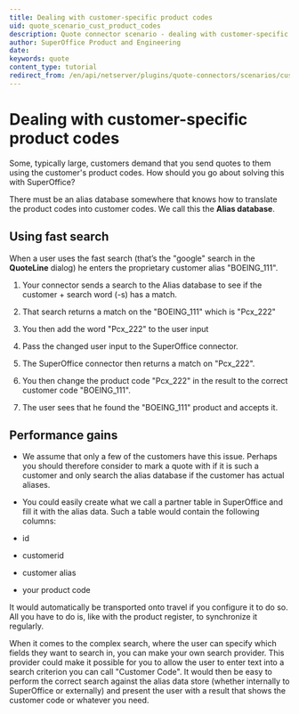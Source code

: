 ```yaml
---
title: Dealing with customer-specific product codes
uid: quote_scenario_cust_product_codes
description: Quote connector scenario - dealing with customer-specific product codes
author: SuperOffice Product and Engineering
date:
keywords: quote
content_type: tutorial
redirect_from: /en/api/netserver/plugins/quote-connectors/scenarios/customer-specific-product-codes
---
```


# Dealing with customer-specific product codes

Some, typically large, customers demand that you send quotes to them using the customer's product codes. How should you go about solving this with SuperOffice?

There must be an alias database somewhere that knows how to translate the product codes into customer codes. We call this the **Alias database**.

## Using fast search

When a user uses the fast search (that’s the "google" search in the **QuoteLine** dialog) he enters the proprietary customer alias "BOEING_111".

1. Your connector sends a search to the Alias database to see if the customer + search word (-s) has a match.

2. That search returns a match on the "BOEING_111" which is "Pcx_222"

3. You then add the word "Pcx_222" to the user input

4. Pass the changed user input to the SuperOffice connector.

5. The SuperOffice connector then returns a match on "Pcx_222".

6. You then change the product code "Pcx_222" in the result to the correct customer code "BOEING_111".

7. The user sees that he found the "BOEING_111" product and accepts it.

## Performance gains

* We assume that only a few of the customers have this issue. Perhaps you should therefore consider to mark a quote with if it is such a customer and only search the alias database if the customer has actual aliases.

* You could easily create what we call a partner table in SuperOffice and fill it with the alias data. Such a table would contain the following columns:

* id
* customerid
* customer alias
* your product code

It would automatically be transported onto travel if you configure it to do so. All you have to do is, like with the product register, to synchronize it regularly.

When it comes to the complex search, where the user can specify which fields they want to search in, you can make your own search provider. This provider could make it possible for you to allow the user to enter text into a search criterion you can call "Customer Code". It would then be easy to perform the correct search against the alias data store (whether internally to SuperOffice or externally) and present the user with a result that shows the customer code or whatever you need.
